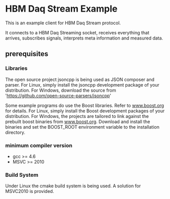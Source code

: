 # HBM Daq Stream Example

This is an example client for HBM Daq Stream protocol. 

It connects to a HBM Daq Streaming socket, receives everything that arrives, subscribes signals, interprets meta information and measured data.



## prerequisites

### Libraries
The open source project jsoncpp is being used as JSON composer and parser. For Linux, simply install the jsoncpp development package of your distribution. For Windows, download the source from 'https://github.com/open-source-parsers/jsoncpp'

Some example programs do use the Boost libraries. Refer to www.boost.org for details.
For Linux, simply install the Boost development packages of your distribution. For Windows, the projects are tailored to link against the prebuilt boost binaries from www.boost.org.
Download and install the binaries and set the BOOST_ROOT environment variable to the installation directory.


### minimum compiler version
* gcc >= 4.6
* MSVC >= 2010

### Build System
Under Linux the cmake build system is being used. A solution for MSVC2010 is provided.

